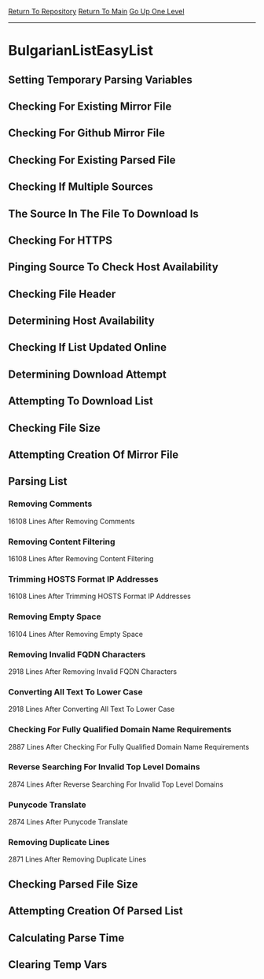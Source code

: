 [Return To Repository](https://github.com/deathbybandaid/piholeparser/)
[Return To Main](https://github.com/deathbybandaid/piholeparser/blob/master/RecentRunLogs/Mainlog.md)
[Go Up One Level](https://github.com/deathbybandaid/piholeparser/blob/master/RecentRunLogs/TopLevelScripts/30-Processing-External-Blacklists.md)
____________________________________
# BulgarianListEasyList
## Setting Temporary Parsing Variables
## Checking For Existing Mirror File
## Checking For Github Mirror File
## Checking For Existing Parsed File
## Checking If Multiple Sources
## The Source In The File To Download Is
## Checking For HTTPS
## Pinging Source To Check Host Availability
## Checking File Header
## Determining Host Availability
## Checking If List Updated Online
## Determining Download Attempt
## Attempting To Download List
## Checking File Size
## Attempting Creation Of Mirror File
## Parsing List
### Removing Comments
16108 Lines After Removing Comments
### Removing Content Filtering
16108 Lines After Removing Content Filtering
### Trimming HOSTS Format IP Addresses
16108 Lines After Trimming HOSTS Format IP Addresses
### Removing Empty Space
16104 Lines After Removing Empty Space
### Removing Invalid FQDN Characters
2918 Lines After Removing Invalid FQDN Characters
### Converting All Text To Lower Case
2918 Lines After Converting All Text To Lower Case
### Checking For Fully Qualified Domain Name Requirements
2887 Lines After Checking For Fully Qualified Domain Name Requirements
### Reverse Searching For Invalid Top Level Domains
2874 Lines After Reverse Searching For Invalid Top Level Domains
### Punycode Translate
2874 Lines After Punycode Translate
### Removing Duplicate Lines
2871 Lines After Removing Duplicate Lines
## Checking Parsed File Size
## Attempting Creation Of Parsed List
## Calculating Parse Time
## Clearing Temp Vars
